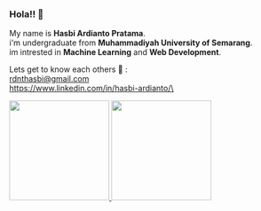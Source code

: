 ### Hola!! 👋

My name is **Hasbi Ardianto Pratama**.\
i'm undergraduate from **Muhammadiyah University of Semarang**.\
im intrested in **Machine Learning** and **Web Development**.

Lets get to know each others 🤝 :\
rdnthasbi@gmail.com \
https://www.linkedin.com/in/hasbi-ardianto/\

<p align="left">
<a href="https://github.com/hasbiardianto">
  <img height="180em" src="https://github-readme-stats-eight-theta.vercel.app/api?username=hasbiardianto&show_icons=true&theme=synthwave&include_all_commits=true&count_private=true"/>
  <img height="180em" src="https://github-readme-stats-eight-theta.vercel.app/api/top-langs/?username=hasbiardianto&layout=compact&langs_count=8&theme=synthwave"/>
</a>
</p>
